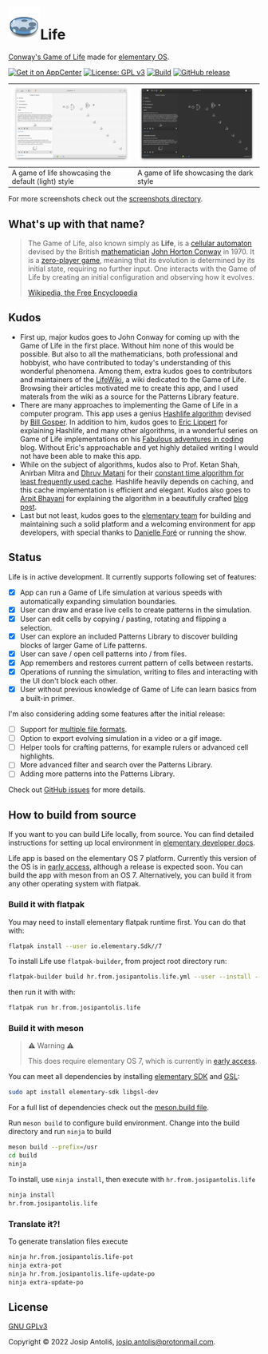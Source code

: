 <img align="left" width="64" height="64" src="data/icons/64.svg">
<h1>Life</h1>

[Conway's Game of Life](https://en.wikipedia.org/wiki/Conway%27s_Game_of_Life) made for [elementary OS](https://elementary.io/).

[![Get it on AppCenter](https://appcenter.elementary.io/badge.svg)](https://appcenter.elementary.io/hr.from.josipantolis.life)
[![License: GPL v3](https://img.shields.io/badge/License-GPLv3-blue.svg)](COPYING)
[![Build](https://github.com/Antolius/Life/actions/workflows/ci.yml/badge.svg)](https://github.com/Antolius/Life/actions)
[![GitHub release](https://img.shields.io/github/v/release/Antolius/Life)](https://github.com/Antolius/Life/releases)

|![Default style screenshot](data/screenshots/default.png)|![Dark style screenshot](data/screenshots/dark.png)          |
|---------------------------------------------------------|-----------------------------------------------------------------|
| A game of life showcasing the default (light) style | A game of life showcasing the dark style |

For more screenshots check out the [screenshots directory](data/screenshots).

## What's up with that name?

> The Game of Life, also known simply as **Life**, is a [cellular automaton](https://en.wikipedia.org/wiki/Cellular_automaton) devised by the British [mathematician](https://en.wikipedia.org/wiki/Mathematician) [John Horton Conway](https://en.wikipedia.org/wiki/John_Horton_Conway) in 1970. It is a [zero-player game](https://en.wikipedia.org/wiki/Zero-player_game), meaning that its evolution is determined by its initial state, requiring no further input. One interacts with the Game of Life by creating an initial configuration and observing how it evolves.
>
> [Wikipedia, the Free Encyclopedia](https://en.wikipedia.org/wiki/Conway%27s_Game_of_Life)

## Kudos

- First up, major kudos goes to John Conway for coming up with the Game of Life in the first place. Without him none of this would be possible. But also to all the mathematicians, both professional and hobbyist, who have contributed to today's understanding of this wonderful phenomena. Among them, extra kudos goes to contributors and maintainers of the [LifeWiki](https://conwaylife.com/wiki/Main_Page), a wiki dedicated to the Game of Life. Browsing their articles motivated me to create this app, and I used materals from the wiki as a source for the Patterns Library feature.
- There are many approaches to implementing the Game of Life in a computer program. This app uses a genius [Hashlife algorithm](https://en.wikipedia.org/wiki/Hashlife) devised by [Bill Gosper](https://en.wikipedia.org/wiki/Bill_Gosper). In addition to him, kudos goes to [Eric Lippert](https://github.com/ericlippert) for explaining Hashlife, and many other algorithms, in a wonderful series on Game of Life implementations on his [Fabulous adventures in coding](https://ericlippert.com/) blog. Without Eric's approachable and yet highly detailed writing I would not have been able to make this app.
- While on the subject of algorithms, kudos also to Prof. Ketan Shah, Anirban Mitra and [Dhruv Matani](https://github.com/dhruvbird) for their [constant time algorithm for least frequently used cache](http://dhruvbird.com/lfu.pdf). Hashlife heavily depends on caching, and this cache implementation is efficient and elegant. Kudos also goes to [Arpit Bhayani](https://github.com/arpitbbhayani) for explaining the algorithm in a beautifully crafted [blog post](https://arpitbhayani.me/blogs/lfu).
- Last but not least, kudos goes to the [elementary team](https://elementary.io/team) for building and maintaining such a solid platform and a welcoming environment for app developers, with special thanks to [Danielle Foré](https://github.com/danrabbit) or running the show.

## Status

Life is in active development. It currently supports following set of features:

- [x] App can run a Game of Life simulation at various speeds with automatically expanding simulation boundaries.
- [x] User can draw and erase live cells to create patterns in the simulation.
- [x] User can edit cells by copying / pasting, rotating and flipping a selection.
- [x] User can explore an included Patterns Library to discover building blocks of larger Game of Life patterns.
- [x] User can save / open cell patterns into / from files.
- [x] App remembers and restores current pattern of cells between restarts.
- [x] Operations of running the simulation, writing to files and interacting with the UI don't block each other.
- [x] User without previous knowledge of Game of Life can learn basics from a built-in primer.

I'm also considering adding some features after the initial release:

- [ ] Support for [multiple file formats](https://conwaylife.com/wiki/File_formats).
- [ ] Option to export evolving simulation in a video or a gif image.
- [ ] Helper tools for crafting patterns, for example rulers or advanced cell highlights.
- [ ] More advanced filter and search over the Patterns Library.
- [ ] Adding more patterns into the Patterns Library.

Check out [GitHub issues](https://github.com/Antolius/Life/issues) for more details.

## How to build from source

If you want to you can build Life locally, from source. You can find detailed instructions for setting up local environment in [elementary developer docs](https://docs.elementary.io/develop/writing-apps/the-basic-setup).

Life app is based on the elementary OS 7 platform. Currently this version of the OS is in [early access](https://builds.elementary.io/), although a release is expected soon. You can build the app with meson from an OS 7. Alternatively, you can build it from any other operating system with flatpak.

### Build it with flatpak

You may need to install elementary flatpak runtime first. You can do that with:

```sh
flatpak install --user io.elementary.Sdk//7
```

To install Life use `flatpak-builder`, from project root directory run:

```sh
flatpak-builder build hr.from.josipantolis.life.yml --user --install --force-clean
```

then run it with with:

```sh
flatpak run hr.from.josipantolis.life
```

### Build it with meson

> ⚠️ Warning ⚠️
>
> This does require elementary OS 7, which is currently in [early access](https://builds.elementary.io/).

You can meet all dependencies by installing [elementary SDK](https://docs.elementary.io/develop/writing-apps/the-basic-setup#development-libraries) and [GSL](https://www.gnu.org/software/gsl/):

```sh
sudo apt install elementary-sdk libgsl-dev
```

For a full list of dependencies check out the [meson.build file](meson.build).

Run `meson build` to configure build environment. Change into the build directory and run `ninja` to build

```sh
meson build --prefix=/usr
cd build
ninja
```

To install, use `ninja install`, then execute with `hr.from.josipantolis.life`

```sh
ninja install
hr.from.josipantolis.life
```

### Translate it?!

To generate translation files execute

```sh
ninja hr.from.josipantolis.life-pot
ninja extra-pot
ninja hr.from.josipantolis.life-update-po
ninja extra-update-po
```

## License

[GNU GPLv3](COPYING)

Copyright © 2022 Josip Antoliš, josip.antolis@protonmail.com.
